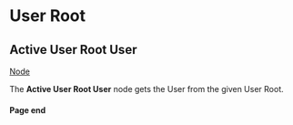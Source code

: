 # User Root

<!-- panels:start -->
<!-- div:title-panel -->
## Active User Root User

<!-- div:right-panel -->
[Node](-/protoflux/_template/nodes/Root/Users/User%20Root/README.md#ProtoFlux.Runtimes.Execution.Nodes.FrooxEngine.Users.Roots.ActiveUserRootUser ':include')

<!-- div:left-panel -->
The **Active User Root User** node gets the User from the given User Root.
<!-- panels:end -->

#### Page end

